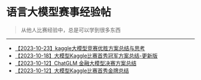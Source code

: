 # 语言大模型赛事经验帖
> 从他人比赛经验中，总是可以学到很多东西
---

- [【2023-10-23】kaggle大模型竞赛优胜方案总结与思考](https://mp.weixin.qq.com/s/bZu63QmoT1e0UvxsejNy0A)
- [【2023-10-18】大模型Kaggle比赛首秀冠军方案总结-更新版](https://mp.weixin.qq.com/s/aXnhUAP6ZmlgkdI8JI8VFQ)
- [【2023-10-12】ChatGLM 金融大模型决赛方案总结](https://mp.weixin.qq.com/s/zdHlw85qZcY0IytYNOOBFQ)
- [【2023-10-12】大模型Kaggle比赛首秀金牌总结](https://mp.weixin.qq.com/s/FCSQxNTl4m9WwhVWQhQoVg)